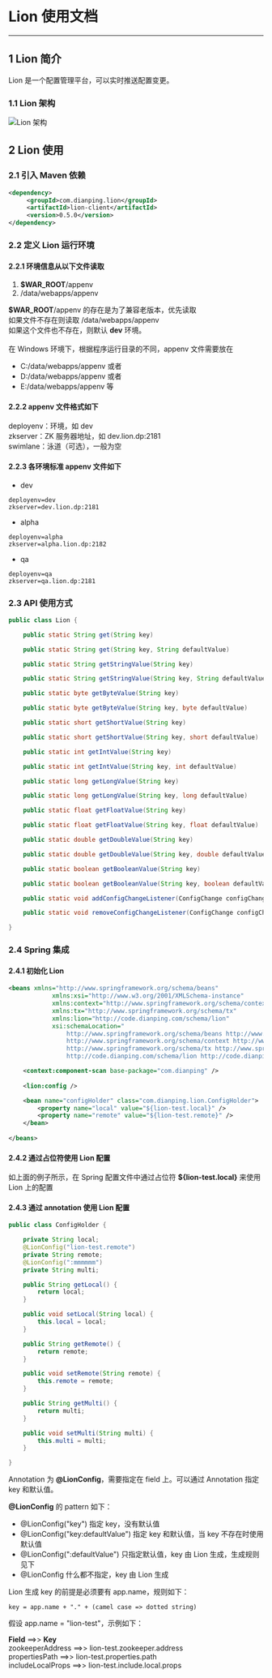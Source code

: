 # Lion 使用文档
-----

## 1 Lion 简介

Lion 是一个配置管理平台，可以实时推送配置变更。

### 1.1 Lion 架构
![Lion 架构](http://code.dianpingoa.com/arch/lion/blob/master/lion-arch.png)

## 2 Lion 使用
### 2.1 引入 Maven 依赖
```xml
<dependency>
     <groupId>com.dianping.lion</groupId>
     <artifactId>lion-client</artifactId>
     <version>0.5.0</version>
</dependency>
```
### 2.2 定义 Lion 运行环境
#### 2.2.1 环境信息从以下文件读取
1. **$WAR_ROOT**/appenv
2. /data/webapps/appenv

**$WAR_ROOT**/appenv 的存在是为了兼容老版本，优先读取<br/>
如果文件不存在则读取 /data/webapps/appenv<br/>
如果这个文件也不存在，则默认 **dev** 环境。<br/><br/>
在 Windows 环境下，根据程序运行目录的不同，appenv 文件需要放在

* C:/data/webapps/appenv 或者
* D:/data/webapps/appenv 或者
* E:/data/webapps/appenv 等

#### 2.2.2 appenv 文件格式如下

deployenv：环境，如 dev <br/>
zkserver：ZK 服务器地址，如 dev.lion.dp:2181 <br/>
swimlane：泳道（可选），一般为空 <br/>

#### 2.2.3 各环境标准 appenv 文件如下
* dev

```
deployenv=dev
zkserver=dev.lion.dp:2181
```

* alpha

```
deployenv=alpha
zkserver=alpha.lion.dp:2182
```

* qa

```
deployenv=qa
zkserver=qa.lion.dp:2181
```

### 2.3 API 使用方式
```java
public class Lion {

    public static String get(String key)

    public static String get(String key, String defaultValue)

    public static String getStringValue(String key)

    public static String getStringValue(String key, String defaultValue)

    public static byte getByteValue(String key)

    public static byte getByteValue(String key, byte defaultValue) 

    public static short getShortValue(String key)

    public static short getShortValue(String key, short defaultValue)

    public static int getIntValue(String key)

    public static int getIntValue(String key, int defaultValue)

    public static long getLongValue(String key)

    public static long getLongValue(String key, long defaultValue)

    public static float getFloatValue(String key)

    public static float getFloatValue(String key, float defaultValue)

    public static double getDoubleValue(String key)

    public static double getDoubleValue(String key, double defaultValue)

    public static boolean getBooleanValue(String key)

    public static boolean getBooleanValue(String key, boolean defaultValue) 

    public static void addConfigChangeListener(ConfigChange configChange)

    public static void removeConfigChangeListener(ConfigChange configChange)

}
```

### 2.4 Spring 集成
#### 2.4.1 初始化 Lion

```xml
<beans xmlns="http://www.springframework.org/schema/beans"
            xmlns:xsi="http://www.w3.org/2001/XMLSchema-instance"
            xmlns:context="http://www.springframework.org/schema/context"
            xmlns:tx="http://www.springframework.org/schema/tx" 
            xmlns:lion="http://code.dianping.com/schema/lion"
            xsi:schemaLocation="
                http://www.springframework.org/schema/beans http://www.springframework.org/schema/beans/spring-beans-2.5.xsd
                http://www.springframework.org/schema/context http://www.springframework.org/schema/context/spring-context-2.5.xsd
                http://www.springframework.org/schema/tx http://www.springframework.org/schema/tx/spring-tx-2.5.xsd
                http://code.dianping.com/schema/lion http://code.dianping.com/schema/lion/lion-1.0.xsd">

    <context:component-scan base-package="com.dianping" />
    
    <lion:config />

    <bean name="configHolder" class="com.dianping.lion.ConfigHolder">
        <property name="local" value="${lion-test.local}" />
        <property name="remote" value="${lion-test.remote}" />
    </bean>
    
</beans>
```
#### 2.4.2 通过占位符使用 Lion 配置
如上面的例子所示，在 Spring 配置文件中通过占位符 **${lion-test.local}** 来使用 Lion 上的配置

#### 2.4.3 通过 annotation 使用 Lion 配置
```java
public class ConfigHolder {

    private String local;
    @LionConfig("lion-test.remote")
    private String remote;
    @LionConfig(":mmmmmm")
    private String multi;

    public String getLocal() {
        return local;
    }

    public void setLocal(String local) {
        this.local = local;
    }

    public String getRemote() {
        return remote;
    }

    public void setRemote(String remote) {
        this.remote = remote;
    }

    public String getMulti() {
        return multi;
    }

    public void setMulti(String multi) {
        this.multi = multi;
    }

}
```

Annotation 为 **@LionConfig**，需要指定在 field 上。可以通过 Annotation 指定 key 和默认值。<br/>

**@LionConfig** 的 pattern 如下：

* @LionConfig("key") 指定 key，没有默认值
* @LionConfig("key:defaultValue") 指定 key 和默认值，当 key 不存在时使用默认值
* @LionConfig(":defaultValue") 只指定默认值，key 由 Lion 生成，生成规则见下
* @LionConfig 什么都不指定，key 由 Lion 生成<br/>

Lion 生成 key 的前提是必须要有 app.name，规则如下：<br>

```
key = app.name + "." + (camel case => dotted string)
```

假设 app.name = "lion-test"，示例如下：

**Field** ==>> **Key** <br/>
zookeeperAddress ==>> lion-test.zookeeper.address <br/>
propertiesPath ==>> lion-test.properties.path <br/>
includeLocalProps ==>> lion-test.include.local.props <br/>


